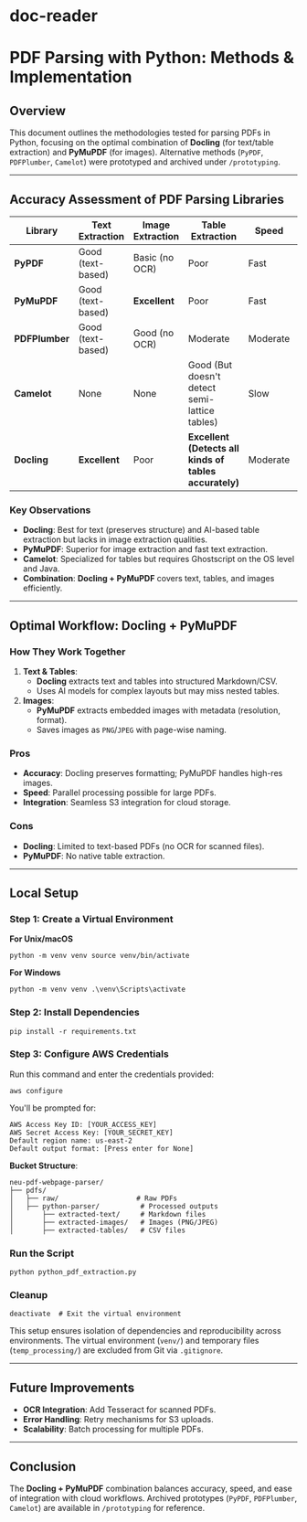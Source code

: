 # doc-reader

# PDF Parsing with Python: Methods & Implementation

## **Overview**

This document outlines the methodologies tested for parsing PDFs in Python, focusing on the optimal combination of **Docling** (for text/table extraction) and **PyMuPDF** (for images). Alternative methods (`PyPDF`, `PDFPlumber`, `Camelot`) were prototyped and archived under `/prototyping`.

---

## **Accuracy Assessment of PDF Parsing Libraries**

| **Library**    | **Text Extraction** | **Image Extraction** | **Table Extraction**                                   | **Speed** | **Complexity** |
| -------------- | ------------------- | -------------------- | ------------------------------------------------------ | --------- | -------------- |
| **PyPDF**      | Good (text-based)   | Basic (no OCR)       | Poor                                                   | Fast      | Low            |
| **PyMuPDF**    | Good (text-based)   | **Excellent**        | Poor                                                   | Fast      | Moderate       |
| **PDFPlumber** | Good (text-based)   | Good (no OCR)        | Moderate                                               | Moderate  | High           |
| **Camelot**    | None                | None                 | Good (But doesn't detect semi-lattice tables)          | Slow      | High           |
| **Docling**    | **Excellent**       | Poor                 | **Excellent (Detects all kinds of tables accurately)** | Moderate  | Moderate       |

### **Key Observations**

- **Docling**: Best for text (preserves structure) and AI-based table extraction but lacks in image extraction qualities.
- **PyMuPDF**: Superior for image extraction and fast text extraction.
- **Camelot**: Specialized for tables but requires Ghostscript on the OS level and Java.
- **Combination**: **Docling + PyMuPDF** covers text, tables, and images efficiently.

---

## **Optimal Workflow: Docling + PyMuPDF**

### **How They Work Together**

1. **Text & Tables**:
   - **Docling** extracts text and tables into structured Markdown/CSV.
   - Uses AI models for complex layouts but may miss nested tables.
2. **Images**:
   - **PyMuPDF** extracts embedded images with metadata (resolution, format).
   - Saves images as `PNG`/`JPEG` with page-wise naming.

### **Pros**

- **Accuracy**: Docling preserves formatting; PyMuPDF handles high-res images.
- **Speed**: Parallel processing possible for large PDFs.
- **Integration**: Seamless S3 integration for cloud storage.

### **Cons**

- **Docling**: Limited to text-based PDFs (no OCR for scanned files).
- **PyMuPDF**: No native table extraction.

---

## **Local Setup**

### **Step 1: Create a Virtual Environment**

**For Unix/macOS**

```
python -m venv venv source venv/bin/activate
```

**For Windows**

```
python -m venv venv .\venv\Scripts\activate
```

### **Step 2: Install Dependencies**

```
pip install -r requirements.txt
```

### **Step 3: Configure AWS Credentials**

Run this command and enter the credentials provided:

```
aws configure
```

You'll be prompted for:

```
AWS Access Key ID: [YOUR_ACCESS_KEY]
AWS Secret Access Key: [YOUR_SECRET_KEY]
Default region name: us-east-2
Default output format: [Press enter for None]
```

**Bucket Structure**:

```
neu-pdf-webpage-parser/
├── pdfs/
│   ├── raw/                   # Raw PDFs
│   ├── python-parser/          # Processed outputs
│       ├── extracted-text/     # Markdown files
│       ├── extracted-images/   # Images (PNG/JPEG)
│       ├── extracted-tables/   # CSV files
```

### **Run the Script**

```
python python_pdf_extraction.py
```

### **Cleanup**

```
deactivate  # Exit the virtual environment
```

This setup ensures isolation of dependencies and reproducibility across environments. The virtual environment (`venv/`) and temporary files (`temp_processing/`) are excluded from Git via `.gitignore`.

---

## **Future Improvements**

- **OCR Integration**: Add Tesseract for scanned PDFs.
- **Error Handling**: Retry mechanisms for S3 uploads.
- **Scalability**: Batch processing for multiple PDFs.

---

## **Conclusion**

The **Docling + PyMuPDF** combination balances accuracy, speed, and ease of integration with cloud workflows. Archived prototypes (`PyPDF`, `PDFPlumber`, `Camelot`) are available in `/prototyping` for reference.
